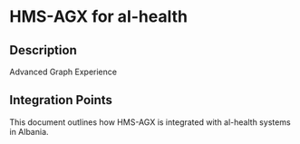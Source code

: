 # HMS-AGX for al-health

## Description

Advanced Graph Experience

## Integration Points

This document outlines how HMS-AGX is integrated with al-health systems in Albania.
